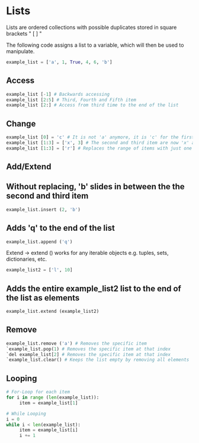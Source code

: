 # Lists

Lists are ordered collections with possible duplicates stored in square brackets " [ ] "

The following code assigns a list to a variable, which will then be used to manipulate.

```python
example_list = ['a', 1, True, 4, 6, 'b']
```

## Access

```python
example_list [-1] # Backwards accessing
example_list [2:5] # Third, Fourth and Fifth item 
example_list [2:] # Access from third time to the end of the list
```

## Change

```python
example_list [0] = 'c' # It is not 'a' anymore, it is 'c' for the first element
example_list [1:3] = ['x', 3] # The second and third item are now 'x' and 3
example_list [1:3] = ['r'] # Replaces the range of items with just one item 'r'
```

## Add/Extend

## Without replacing, 'b' slides in between the the second and third item
```python
example_list.insert (2, 'b')
```

## Adds 'q' to the end of the list
```python
example_list.append ('q')
```

Extend -> extend () works for any iterable objects e.g. tuples, sets, dictionaries, etc.

```python
example_list2 = ['l', 10]
```
## Adds the entire example_list2 list to the end of the list as elements
```python
example_list.extend (example_list2)
```

## Remove

```python
example_list.remove ('a') # Removes the specific item
`example_list.pop(1) # Removes the specific item at that index
`del example_list[2] # Removes the specific item at that index
`example_list.clear() # Keeps the list empty by removing all elements
```

## Looping

```python
# For-Loop for each item
for i in range (len(example_list)):
     item = example_list[1]

# While Looping
i = 0
while i < len(example_list):
     item = example_list[i]
     i += 1
```